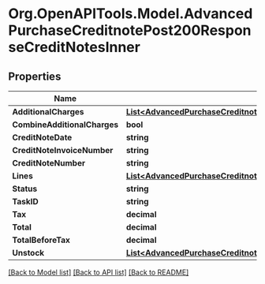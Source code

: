 # Org.OpenAPITools.Model.AdvancedPurchaseCreditnotePost200ResponseCreditNotesInner

## Properties

Name | Type | Description | Notes
------------ | ------------- | ------------- | -------------
**AdditionalCharges** | [**List&lt;AdvancedPurchaseCreditnotePostRequestAdditionalChargesInner&gt;**](AdvancedPurchaseCreditnotePostRequestAdditionalChargesInner.md) |  | 
**CombineAdditionalCharges** | **bool** |  | 
**CreditNoteDate** | **string** |  | 
**CreditNoteInvoiceNumber** | **string** |  | 
**CreditNoteNumber** | **string** |  | 
**Lines** | [**List&lt;AdvancedPurchaseCreditnotePostRequestLinesInner&gt;**](AdvancedPurchaseCreditnotePostRequestLinesInner.md) |  | 
**Status** | **string** |  | 
**TaskID** | **string** |  | 
**Tax** | **decimal** |  | 
**Total** | **decimal** |  | 
**TotalBeforeTax** | **decimal** |  | 
**Unstock** | [**List&lt;AdvancedPurchaseCreditnotePostRequestUnstockInner&gt;**](AdvancedPurchaseCreditnotePostRequestUnstockInner.md) |  | 

[[Back to Model list]](../README.md#documentation-for-models) [[Back to API list]](../README.md#documentation-for-api-endpoints) [[Back to README]](../README.md)

